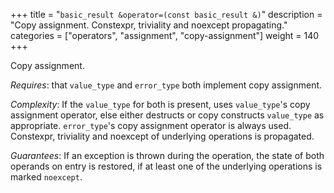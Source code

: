 +++
title = "`basic_result &operator=(const basic_result &)`"
description = "Copy assignment. Constexpr, triviality and noexcept propagating."
categories = ["operators", "assignment", "copy-assignment"]
weight = 140
+++

Copy assignment.

*Requires*: that `value_type` and `error_type` both implement copy assignment.

*Complexity*: If the `value_type` for both is present, uses `value_type`'s copy assignment operator, else either destructs or copy constructs `value_type` as appropriate. `error_type`'s copy assignment operator is always used. Constexpr, triviality and noexcept of underlying operations is propagated.

*Guarantees*: If an exception is thrown during the operation, the state of both operands on entry is restored, if at least one of the underlying operations is marked `noexcept`.

